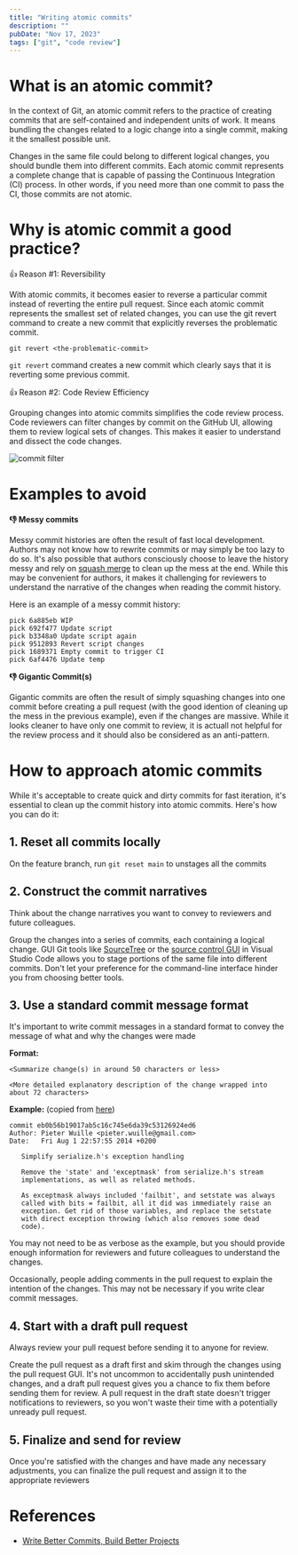 ```yaml
---
title: "Writing atomic commits"
description: ""
pubDate: "Nov 17, 2023"
tags: ["git", "code review"]
---
```


# What is an atomic commit?

In the context of Git, an atomic commit refers to the practice of creating commits that are self-contained and independent units of work. It means bundling the changes related to a logic change into a single commit, making it the smallest possible unit.

Changes in the same file could belong to different logical changes, you should bundle them into different commits. Each atomic commit represents a complete change that is capable of passing the Continuous Integration (CI) process. In other words, if you need more than one commit to pass the CI, those commits are not atomic.


# Why is atomic commit a good practice?


👍 Reason #1: Reversibility

With atomic commits, it becomes easier to reverse a particular commit instead of reverting the entire pull request. Since each atomic commit represents the smallest set of related changes, you can use the git revert command to create a new commit that explicitly reverses the problematic commit.

```
git revert <the-problematic-commit>
```

`git revert` command creates a new commit which clearly says that it is reverting some previous commit. 


👍 Reason #2: Code Review Efficiency


Grouping changes into atomic commits simplifies the code review process. Code reviewers can filter changes by commit on the GitHub UI, allowing them to review logical sets of changes. This makes it easier to understand and dissect the code changes.

![commit filter](/commit-filter.png)

# Examples to avoid

**👎 Messy commits**

Messy commit histories are often the result of fast local development. Authors may not know how to rewrite commits or may simply be too lazy to do so. It's also possible that authors consciously choose to leave the history messy and rely on [squash merge](https://docs.github.com/en/repositories/configuring-branches-and-merges-in-your-repository/configuring-pull-request-merges/about-merge-methods-on-github#squashing-your-merge-commits) to clean up the mess at the end. While this may be convenient for authors, it makes it challenging for reviewers to understand the narrative of the changes when reading the commit history. 

Here is an example of a messy commit history:

```
pick 6a885eb WIP
pick 692f477 Update script
pick b3348a0 Update script again
pick 9512893 Revert script changes
pick 1689371 Empty commit to trigger CI
pick 6af4476 Update temp
```

**👎 Gigantic Commit(s)**

Gigantic commits are often the result of simply squashing changes into one commit before creating a pull request (with the good idention of cleaning up the mess in the previous example), even if the changes are massive. While it looks cleaner to have only one commit to review, it is actuall not helpful for the review process and it should also be considered as an anti-pattern.

# How to approach atomic commits

While it's acceptable to create quick and dirty commits for fast iteration, it's essential to clean up the commit history into atomic commits. Here's how you can do it:

## 1. Reset all commits locally

On the feature branch, run `git reset main` to unstages all the commits

## 2. Construct the commit narratives

Think about the change narratives you want to convey to reviewers and future colleagues. 

Group the changes into a series of commits, each containing a logical change. GUI Git tools like [SourceTree](https://www.sourcetreeapp.com/) or the [source control GUI](https://code.visualstudio.com/docs/sourcecontrol/overview) in Visual Studio Code allows you to stage portions of the same file into different commits. Don't let your preference for the command-line interface hinder you from choosing better tools.

## 3. Use a standard commit message format

It's important to write commit messages in a standard format to convey the message of what and why the changes were made

**Format:**
```
<Summarize change(s) in around 50 characters or less>

<More detailed explanatory description of the change wrapped into 
about 72 characters>
```

**Example:** (copied from [here](https://gist.github.com/tonibardina/9290fbc7d605b4f86919426e614fe692))

```
commit eb0b56b19017ab5c16c745e6da39c53126924ed6
Author: Pieter Wuille <pieter.wuille@gmail.com>
Date:   Fri Aug 1 22:57:55 2014 +0200

   Simplify serialize.h's exception handling

   Remove the 'state' and 'exceptmask' from serialize.h's stream
   implementations, as well as related methods.

   As exceptmask always included 'failbit', and setstate was always
   called with bits = failbit, all it did was immediately raise an
   exception. Get rid of those variables, and replace the setstate
   with direct exception throwing (which also removes some dead
   code).
```

You may not need to be as verbose as the example, but you should provide enough information for reviewers and future colleagues to understand the changes. 

Occasionally, people adding comments in the pull request to explain the intention of the changes. This may not be necessary if you write clear commit messages.

## 4. Start with a draft pull request

Always review your pull request before sending it to anyone for review. 

Create the pull request as a draft first and skim through the changes using the pull request GUI. It's not uncommon to accidentally push unintended changes, and a draft pull request gives you a chance to fix them before sending them for review. A pull request in the draft state doesn't trigger notifications to reviewers, so you won't waste their time with a potentially unready pull request.

## 5. Finalize and send for review

Once you're satisfied with the changes and have made any necessary adjustments, you can finalize the pull request and assign it to the appropriate reviewers

# References

- [Write Better Commits, Build Better Projects](https://github.blog/2022-06-30-write-better-commits-build-better-projects/)

